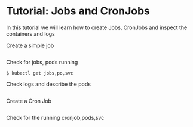 # Tutorial: Jobs and CronJobs

In this tutorial we will learn how to create Jobs, CronJobs and inspect the containers and logs

Create a simple job 

```
```

Check for jobs, pods running

```
$ kubectl get jobs,po,svc
```

Check logs and describe the pods

```

```

Create a Cron Job

```

```
Check for the running cronjob,pods,svc

```

```

